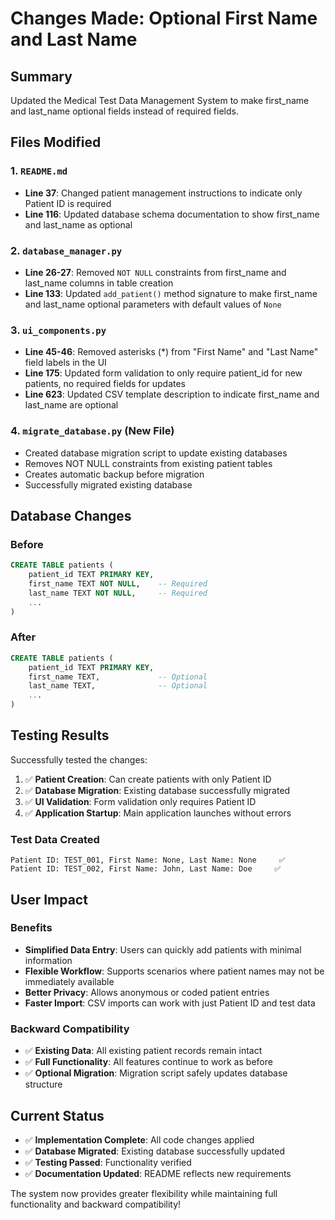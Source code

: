 # Changes Made: Optional First Name and Last Name

## Summary

Updated the Medical Test Data Management System to make first_name and last_name optional fields instead of required fields.

## Files Modified

### 1. `README.md`

- **Line 37**: Changed patient management instructions to indicate only Patient ID is required
- **Line 116**: Updated database schema documentation to show first_name and last_name as optional

### 2. `database_manager.py`

- **Line 26-27**: Removed `NOT NULL` constraints from first_name and last_name columns in table creation
- **Line 133**: Updated `add_patient()` method signature to make first_name and last_name optional parameters with default values of `None`

### 3. `ui_components.py`

- **Line 45-46**: Removed asterisks (\*) from "First Name" and "Last Name" field labels in the UI
- **Line 175**: Updated form validation to only require patient_id for new patients, no required fields for updates
- **Line 623**: Updated CSV template description to indicate first_name and last_name are optional

### 4. `migrate_database.py` (New File)

- Created database migration script to update existing databases
- Removes NOT NULL constraints from existing patient tables
- Creates automatic backup before migration
- Successfully migrated existing database

## Database Changes

### Before

```sql
CREATE TABLE patients (
    patient_id TEXT PRIMARY KEY,
    first_name TEXT NOT NULL,    -- Required
    last_name TEXT NOT NULL,     -- Required
    ...
)
```

### After

```sql
CREATE TABLE patients (
    patient_id TEXT PRIMARY KEY,
    first_name TEXT,             -- Optional
    last_name TEXT,              -- Optional
    ...
)
```

## Testing Results

Successfully tested the changes:

1. ✅ **Patient Creation**: Can create patients with only Patient ID
2. ✅ **Database Migration**: Existing database successfully migrated
3. ✅ **UI Validation**: Form validation only requires Patient ID
4. ✅ **Application Startup**: Main application launches without errors

### Test Data Created

```
Patient ID: TEST_001, First Name: None, Last Name: None     ✅
Patient ID: TEST_002, First Name: John, Last Name: Doe     ✅
```

## User Impact

### Benefits

- **Simplified Data Entry**: Users can quickly add patients with minimal information
- **Flexible Workflow**: Supports scenarios where patient names may not be immediately available
- **Better Privacy**: Allows anonymous or coded patient entries
- **Faster Import**: CSV imports can work with just Patient ID and test data

### Backward Compatibility

- ✅ **Existing Data**: All existing patient records remain intact
- ✅ **Full Functionality**: All features continue to work as before
- ✅ **Optional Migration**: Migration script safely updates database structure

## Current Status

- ✅ **Implementation Complete**: All code changes applied
- ✅ **Database Migrated**: Existing database successfully updated
- ✅ **Testing Passed**: Functionality verified
- ✅ **Documentation Updated**: README reflects new requirements

The system now provides greater flexibility while maintaining full functionality and backward compatibility!
